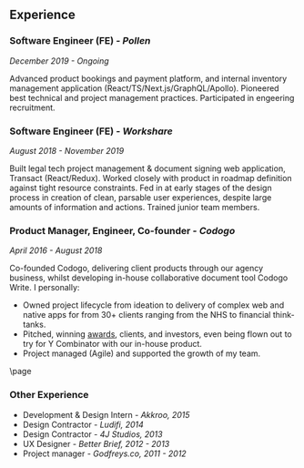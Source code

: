 ## Experience

### Software Engineer (FE) _- Pollen_

_December 2019 - Ongoing_

Advanced product bookings and payment platform, and internal inventory management application (React/TS/Next.js/GraphQL/Apollo). Pioneered best technical and project management practices. Participated in engeering recruitment.

### Software Engineer (FE) _- Workshare_

_August 2018 - November 2019_

Built legal tech project management & document signing web application, Transact (React/Redux). Worked closely with product in roadmap definition against tight resource constraints. Fed in at early stages of the design process in creation of clean, parsable user experiences, despite large amounts of information and actions. Trained junior team members.

### Product Manager, Engineer, Co-founder _- Codogo_

_April 2016 - August 2018_

Co-founded Codogo, delivering client products through our agency business, whilst developing in-house collaborative document tool Codogo Write. I personally:

- Owned project lifecycle from ideation to delivery of complex web and native apps for from 30+ clients ranging from the NHS to financial think-tanks.
- Pitched, winning [awards](http://bit.ly/35F6psY), clients, and investors, even being flown out to try for Y Combinator with our in-house product.
- Project managed (Agile) and supported the growth of my team.

\page

### Other Experience

- Development & Design Intern _- Akkroo, 2015_
- Design Contractor _- Ludifi, 2014_
- Design Contractor _- 4J Studios, 2013_
- UX Designer _- Better Brief, 2012 - 2013_
- Project manager _- Godfreys.co, 2011 - 2012_

